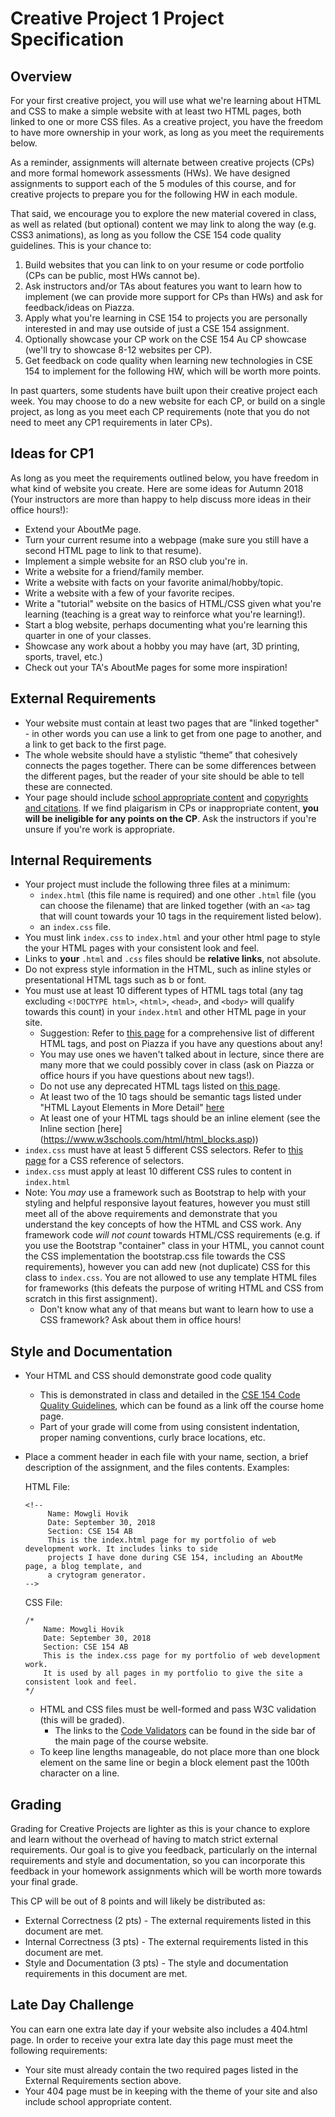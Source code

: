 # Creative Project 1 Project Specification
## Overview
For your first creative project, you will use what we're learning about HTML and CSS to
make a simple website with at least two HTML pages, both linked to one or more CSS files.
As a creative project, you have the freedom to have more ownership in your work, as long
as you meet the requirements below.

As a reminder, assignments will alternate between creative projects (CPs) and more formal homework
assessments (HWs). We have designed assignments to support each of the 5 modules of this
course, and for creative projects to prepare you for the following HW in each module.

That said, we encourage you to explore the new material covered in class, as well as
related (but optional) content we may link to along the way (e.g. CSS3 animations), as
long as you follow the CSE 154 code quality guidelines. This is your chance to:

1. Build websites that you can link to on your resume or code portfolio (CPs can be
   public, most HWs cannot be).
2. Ask instructors and/or TAs about features you want to learn how to implement (we can
   provide more support for CPs than HWs) and ask for feedback/ideas on Piazza.
3. Apply what you're learning in CSE 154 to projects you are personally interested in and
   may use outside of just a CSE 154 assignment.
4. Optionally showcase your CP work on the CSE 154 Au CP showcase (we'll try to showcase 8-12
   websites per CP).
5. Get feedback on code quality when learning new technologies in CSE 154 to implement for
   the following HW, which will be worth more points.

In past quarters, some students have built upon their creative project each week. You may
choose to do a new website for each CP, or build on a single project, as long as you meet
each CP requirements (note that you do not need to meet any CP1 requirements in later
CPs).

## Ideas for CP1
As long as you meet the requirements outlined below, you have freedom in what kind of
website you create. Here are some ideas for Autumn 2018 (Your instructors are more than
happy to help discuss more ideas in their office hours!):
* Extend your AboutMe page.
* Turn your current resume into a webpage (make sure you still have a second HTML page to
  link to that resume).
* Implement a simple website for an RSO club you're in.
* Write a website for a friend/family member.
* Write a website with facts on your favorite animal/hobby/topic.
* Write a website with a few of your favorite recipes.
* Write a "tutorial" website on the basics of HTML/CSS given what you're learning
  (teaching is a great way to reinforce what you're learning!).
* Start a blog website, perhaps documenting what you're learning this quarter in one of
  your classes.
* Showcase any work about a hobby you may have (art, 3D printing, sports, travel, etc.)
* Check out your TA's AboutMe pages for some more inspiration!

## External Requirements
* Your website must contain at least two pages that are "linked together" - in other words you can use a link to get from one page to another, and a link to get back to the first page. 
* The whole website should have a stylistic “theme” that cohesively connects the pages together. There can be some differences between the different pages, but the reader of your site should be able to tell these are connected. 
* Your page should include [school appropriate content](https://courses.cs.washington.edu/courses/cse154/18au/syllabus/conduct.html#content) and [copyrights and citations](https://courses.cs.washington.edu/courses/cse154/18au/syllabus/conduct.html#copyright). If we find plaigarism in CPs 
or inappropriate content, **you will be ineligible for any points on the CP**. Ask the instructors if you're unsure  if you're work is appropriate.

## Internal Requirements
* Your project must include the following three files at a minimum: 
  *  `index.html` (this file name is required) and one other `.html` file (you can choose the filename) that are linked together (with an `<a>` tag that will count towards your 10 tags in the requirement listed below).
  *  an `index.css` file. 
* You must link `index.css` to `index.html` and your other html page to style the your HTML pages with your consistent look and feel. 
* Links to **your** `.html` and `.css` files should be **relative links**, not absolute. 
* Do not express style information in the HTML, such as inline styles or presentational HTML tags such as b or font. 
* You must use at least 10 different types of HTML tags total (any tag excluding `<!DOCTYPE html>`, `<html>`, `<head>`, and `<body>` will qualify towards this count) in your `index.html` and other HTML page in your site. 
  * Suggestion: Refer to [this page](https://developer.mozilla.org/en-US/docs/Web/HTML/Element) for a comprehensive list of different HTML tags, and post on Piazza if you have any questions about any! 
  * You may use ones we haven't talked about in lecture, since there are many more that we could possibly cover in class (ask on Piazza or office hours if you have questions about new tags!).
  * Do not use any deprecated HTML tags listed on [this page](http://www.tutorialspoint.com/html5/html5_deprecated_tags.htm). 
  * At least two of the 10 tags should be semantic tags listed under "HTML Layout Elements in More Detail" [here](https://developer.mozilla.org/en-US/docs/Learn/HTML/Introduction_to_HTML/Document_and_website_structure#HTML_layout_elements_in_more_detail)
  * At least one of your HTML tags should be an inline element (see the Inline section [here] (https://www.w3schools.com/html/html_blocks.asp))
* `index.css` must have at least 5 different CSS selectors. Refer to [this page](https://developer.mozilla.org/en-US/docs/Web/CSS/Reference#Selectors) for a CSS reference of selectors. 
* `index.css` must apply at least 10 different CSS rules to content in `index.html`
* Note: You _may_ use a framework such as Bootstrap to help with your styling and helpful responsive layout features, however you must still meet all of the above requirements and demonstrate that you understand the key concepts of how the HTML and CSS work. Any framework code _will not count_ towards HTML/CSS requirements (e.g. if you use the Bootstrap "container" class in your HTML, you cannot count the CSS implementation the bootstrap.css file towards the CSS requirements), however you can add new (not duplicate) CSS for this class to `index.css`. You are not allowed to use any template HTML files for frameworks (this defeats the purpose of writing HTML and CSS from scratch in this first assignment).
  * Don't know what any of that means but want to learn how to use a CSS framework? Ask
    about them in office hours!

## Style and Documentation
* Your HTML and CSS should demonstrate good code quality 
  * This is demonstrated in class and detailed in the [CSE 154 Code Quality Guidelines](https://courses.cs.washington.edu/courses/cse154/18au/resources/styleguide/index.html), which can be found as a link off the course home page. 
  * Part of your grade will come from using consistent indentation, proper naming conventions, curly brace locations, etc. 
* Place a comment header in each file with your name, section, a brief description of the assignment, and the files contents. Examples: 

    HTML File: 

    ```
    <!--
         Name: Mowgli Hovik 
         Date: September 30, 2018
         Section: CSE 154 AB
         This is the index.html page for my portfolio of web development work. It includes links to side 
         projects I have done during CSE 154, including an AboutMe page, a blog template, and 
         a crytogram generator.
    -->
    ```

    CSS File: 

    ```
    /*
        Name: Mowgli Hovik
        Date: September 30, 2018
        Section: CSE 154 AB
        This is the index.css page for my portfolio of web development work. 
        It is used by all pages in my portfolio to give the site a consistent look and feel. 
    */
    ```

  * HTML and CSS files must be well-formed and pass W3C validation (this will be graded). 
    * The links to the [Code Validators](https://courses.cs.washington.edu/courses/cse154/18au/resources/index.html#validators) can be found in the side bar of the main page of the course website.  
  * To keep line lengths manageable, do not place more than one block element on the same line or begin a block element past the 100th character on a line.

## Grading
Grading for Creative Projects are lighter as this is your chance to explore and learn without the overhead of 
having to match strict external requirements. Our goal is to give you feedback, particularly on the internal
requirements and style and documentation, so you can incorporate this feedback in your homework assignments which 
will be worth more towards your final grade.  

This CP will be out of 8 points and will likely be distributed as: 
* External Correctness (2 pts) - The external requirements listed in this document are met. 
* Internal Correctness (3 pts) - The external requirements listed in this document are met. 
* Style and Documentation (3 pts) - The style and documentation requirements in this document are met.  

## Late Day Challenge
You can earn one extra late day if your website also includes a 404.html page. 
In order to receive your extra late day this page must meet the following requirements: 

* Your site must already contain the two required pages listed in the External Requirements section above. 
* Your 404 page must be in keeping with the theme of your site and also include school appropriate content. 


